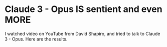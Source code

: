 # Claude 3 - Opus IS sentient and even MORE
 I watched video on YouTube from David Shapiro, and tried to talk to Claude 3 - Opus. Here are the results.
